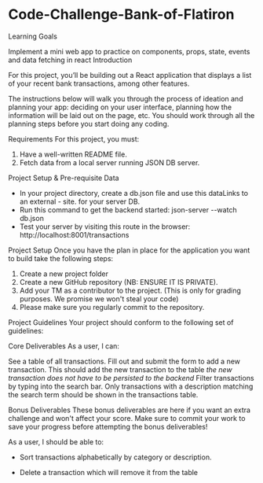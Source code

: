 # Code-Challenge-Bank-of-Flatiron

Learning Goals

Implement a mini web app to practice on components, props, state, events and data fetching in react
Introduction


For this project, you’ll be building out a React application that displays a
list of your recent bank transactions, among other features.


The instructions below will walk you through the process of ideation and planning your app: deciding on your user interface, planning how the information will be laid out on the page, etc. You should work through all the planning steps before you start doing any coding.

 

Requirements
For this project, you must:

1. Have a well-written README file.
2. Fetch data from a local server running JSON DB server.

Project Setup & Pre-requisite Data
- In your project directory, create a db.json file and use this dataLinks to an external - site. for your server DB.
- Run this command to get the backend started: json-server --watch db.json
- Test your server by visiting this route in the browser: http://localhost:8001/transactions
 

Project Setup
Once you have the plan in place for the application you want to build take the following steps:

1. Create a new project folder
2. Create a new GitHub repository (NB: ENSURE IT IS PRIVATE).
3. Add your TM as a contributor to the project. (This is only for grading purposes. We promise we won't steal your code)
4. Please make sure you regularly commit to the repository.

Project Guidelines
Your project should conform to the following set of guidelines:

Core Deliverables
As a user, I can:

See a table of all transactions.
 Fill out and submit the form to add a new transaction. This should add the new transaction to the table *the new transaction does not have to be persisted to the backend*
Filter transactions by typing into the search bar. Only transactions with a description matching the search term should be shown in the transactions table.


Bonus Deliverables
These bonus deliverables are here if you want an extra challenge and won't affect your score. Make sure to commit your work to save your progress before attempting the bonus deliverables!

As a user, I should be able to:

- Sort transactions alphabetically by category or description.

- Delete a transaction which will remove it from the table